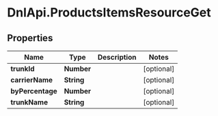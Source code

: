 # DnlApi.ProductsItemsResourceGet

## Properties
Name | Type | Description | Notes
------------ | ------------- | ------------- | -------------
**trunkId** | **Number** |  | [optional] 
**carrierName** | **String** |  | [optional] 
**byPercentage** | **Number** |  | [optional] 
**trunkName** | **String** |  | [optional] 


